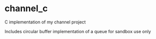 # channel_c
C implementation of my channel project

Includes circular buffer implementation of a queue for sandbox use only

